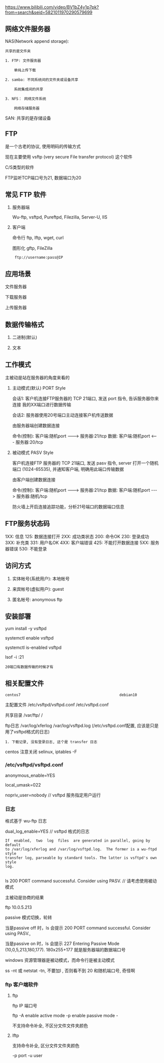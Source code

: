 
https://www.bilibili.com/video/BV1bZ4y1p7pk?from=search&seid=5821011970290579699

## 网络文件服务器

NAS(Network append storage): 

    共享的是文件夹

    1. FTP: 文件服务器
        
        单纯上传下载

    2. samba: 不同系统间的文件夹或设备共享
        
        系统集成间的共享

    3. NFS： 网络文件系统
        
        网络存储服务器

SAN: 共享的是存储设备


## FTP

是一个古老的协议, 使用明码的传输方式

现在主要使用 vsftp (very secure File transfer protocol) 这个软件

C/S类型的软件

FTP监听TCP端口号为21, 数据端口为20


## 常见 FTP 软件

1. 服务器端

    Wu-ftp, vsftpd, Pureftpd, Filezilla, Server-U, IIS

2. 客户端

    命令行
        ftp, lftp, wget, curl
    
    图形化
        gftp, FileZilla

        ftp://username:pass@IP

## 应用场景

文件服务器

下载服务器

上传服务器


## 数据传输格式

1. 二进制(默认)

2. 文本


## 工作模式

主被动是站在服务器的角度来看的

1. 主动模式(默认) PORT Style

    会话1: 客户机连接FTP服务器的 TCP 21端口, 发送 port 指令, 告诉服务器你来连接
    我的XX端口进行数据传输

    会话2: 服务器使用20号端口主动连接客户机传送数据

    由服务器端创建数据连接

    命令(控制): 客户端:随机port   --->   服务器:21/tcp
    数据:       客户端:随机port   <---   服务器:20/tcp

2. 被动模式 PASV Style

    客户机连接FTP 服务器的 TCP 21端口, 发送 pasv 指令, server 打开一个随机端口
    (1024-65535), 并通知客户端, 明确用此端口传输数据

    由客户端创建数据连接

    命令(控制): 客户端:随机port   --->   服务器:21/tcp
    数据:       客户端:随机port   --->   服务器:随机/tcp

    防火墙上开启连接追踪功能，分析21号端口的数据端口信息

## FTP服务状态码

1XX: 信息           125: 数据连接打开
2XX: 成功类状态     200: 命令OK     230: 登录成功
3XX: 补充类         331: 用户名OK
4XX: 客户端错误     425: 不能打开数据连接
5XX: 服务器错误     530: 不能登录


## 访问方式

1. 实体帐号(系统用户): 本地帐号

2. 来宾帐号(虚拟用户): guest

3. 匿名帐号: anonymous  ftp


## 安装部署

yum install -y vsftpd

systemctl enable vsftpd

systemctl is-enabled vsftpd

lsof -i :21

    20端口有数据传输的时候才有



## 相关配置文件

    centos7                                             debian10

主配置文件 /etc/vsftpd/vsftpd.conf                      /etc/vsftpd.conf

共享目录   /var/ftp/                                    /

ftp日志    /var/log/xferlog                             /var/log/vsftpd.log     (/etc/vsftpd.conf配置, 应该是只是用了vsftpd格式的日志)

    1. 下载记录, 没有登录日志, 这个是 transfer 日志


centos 注意关闭 selinux, iptables -F

### /etc/vsftpd/vsftpd.conf

anonymous_enable=YES

local_umask=022




nopriv_user=nobody          // vsftpd 服务指定用户运行

### 日志

格式基于 wu-ftp 日志

dual_log_enable=YES         // vsftpd 格式的日志

    If  enabled,  two  log  files  are generated in parallel, going by default
    to /var/log/xferlog and /var/log/vsftpd.log.  The former is a wu-ftpd style
    transfer log, parseable by standard tools. The latter is vsftpd's own style
    log.



##

ls
200 PORT command successful. Consider using PASV.       // 请考虑使用被动模式

主被动是协商的结果

ftp 10.0.5.213

passive     模式切换，轮转

当是passive off 时，ls 会提示 200 PORT command successful. Consider using PASV., 

当是passive on 时，ls 会提示 227 Entering Passive Mode (10,0,5,213,180,177).
    180x255+177 就是服务器端的数据端口号


windows 资源管理器是被动模式，而命令行是被主动模式

ss -nt 或 netstat -tn, 不要加l , 否则看不到 20 和随机端口号, 奇怪啊


### ftp 客户端软件

1. ftp

    ftp IP  端口号

    ftp -A enable active mode
        -p enable passive mode
        -

    不支持命令补全, 不区分文件文件夹颜色

2. lftp

    支持命令补全, 区分文件文件夹颜色

    -p port
    -u user
